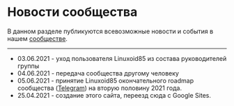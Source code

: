 # Новости сообщества

В данном разделе публикуются всевозможные новости и события в нашем [сообществе](https://t.me/linuxsovet).

***
* 03.06.2021 - уход пользователя Linuxoid85 из состава руководителей группы
* 04.06.2021 - передача сообщества другому человеку
* 05.06.2021 - принятие Linuxoid85 окончательного roadmap сообщества ([Telegram](https://t.me/linuxsovet)) на вторую половину 2021 года.
* 25.04.2021 - создание этого сайта, переезд сюда с Google Sites.
